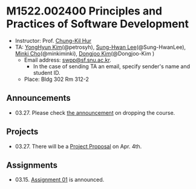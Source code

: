 # M1522.002400 Principles and Practices of Software Development

- Instructor: Prof. [Chung-Kil Hur](http://sf.snu.ac.kr/gil.hur)
- TA: [YongHyun Kim](http://sf.snu.ac.kr/yonghyun.kim/)(@petrosyh), [Sung-Hwan Lee](http://sf.snu.ac.kr/sunghwan.lee/)(@Sung-HwanLee), [Minki Cho](http://sf.snu.ac.kr/minki.cho/)(@minkiminki), [Dongjoo Kim](http://sf.snu.ac.kr/dongjoo.kim/)(@Dongjoo-Kim )
    + Email address: swpp@sf.snu.ac.kr.  
        * In the case of sending TA an email, specify sender's name and student ID.  
    + Place: Bldg 302 Rm 312-2 

## Announcements 
- 03.27. Please check [the announcement](https://github.com/snu-sf-class/swpp201901/issues/26) on dropping the course.

## Projects
- 03.27. There will be a [Project Proposal](https://github.com/snu-sf-class/swpp201901/issues/24) on Apr. 4th.

## Assignments
- 03.15. [Assignment 01](https://github.com/snu-sf-class/swpp201901/issues/5) is announced.
